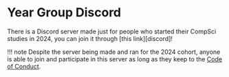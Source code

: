 # Year Group Discord

There is a Discord server made just for people who started their CompSci studies in 2024, you can join it through [this link][discord]!

!!! note
    Despite the server being made and ran for the 2024 cohort, anyone is able to join and participate in this server as long as they keep to the [Code of Conduct](coc.md).
